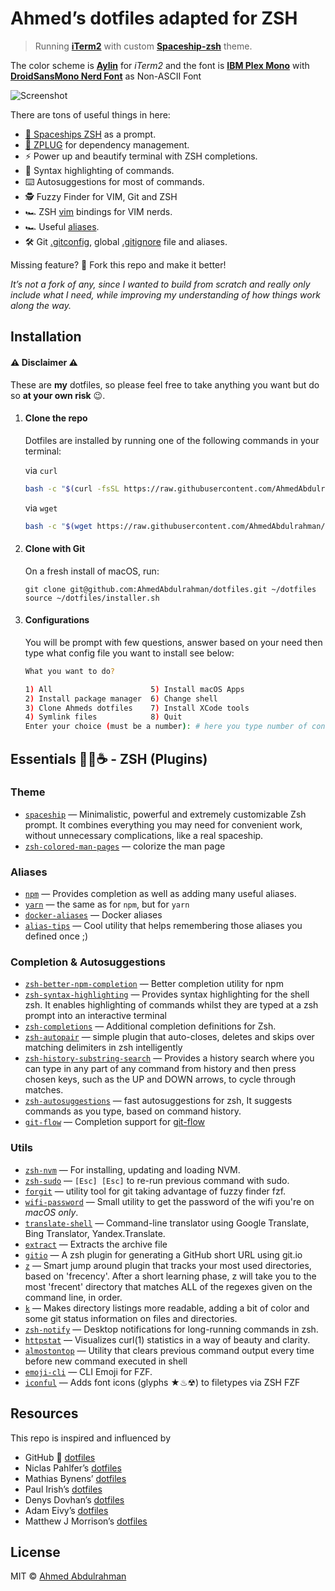 # Ahmed’s dotfiles adapted for ZSH

> Running [**iTerm2**](https://www.iterm2.com/) with custom [**Spaceship-zsh**](https://github.com/denysdovhan/spaceship-zsh-theme) theme.

The color scheme is [**Aylin**](https://github.com/AhmedAbdulrahman/aylin-iterm-theme) for _iTerm2_ and the font is [**IBM Plex Mono**](https://github.com/IBM/plex) with [**DroidSansMono Nerd Font**](https://github.com/ryanoasis/nerd-fonts) as Non-ASCII Font

![Screenshot](intro.gif)

There are tons of useful things in here:
- [🚀 Spaceships ZSH](https://github.com/denysdovhan/spaceship-prompt) as a prompt.
- [🌺 ZPLUG](https://zplug.sh) for dependency management.
- ⚡️ Power up and beautify terminal with ZSH completions.
- 💄 Syntax highlighting of commands.
- ⌨️  Autosuggestions for most of commands.
- 🕵️‍ Fuzzy Finder for VIM, Git and ZSH
- 🏎 ZSH [vim](./zsh/config/mappings.zsh) bindings for VIM nerds.
- 🏎 Useful [aliases](./zsh/config/aliases.zsh).
- 🛠 Git [.gitconfig](./config/git/.gitconfig), global [.gitignore](./config/git/.gitignore) file and aliases.

Missing feature? 🍴 Fork this repo and make it better!

_It’s not a fork of any, since I wanted to build from scratch and really only include what I need, while improving my understanding of how things work along the way._

## Installation

#### ⚠️ Disclaimer ⚠️

These are **my** dotfiles, so please feel free to take anything you want but do so **at your own risk** 😉.

1. #### Clone the repo

    Dotfiles are installed by running one of the following commands in your terminal:

    via `curl`

    ```bash
    bash -c "$(curl -fsSL https://raw.githubusercontent.com/AhmedAbdulrahman/dotfiles/master/installer.sh)"
    ```

    via `wget`

    ```bash
    bash -c "$(wget https://raw.githubusercontent.com/AhmedAbdulrahman/dotfiles/master/installer.sh -O -)"
    ```

2. #### Clone with Git

   On a fresh install of macOS, run:

   ```
   git clone git@github.com:AhmedAbdulrahman/dotfiles.git ~/dotfiles
   source ~/dotfiles/installer.sh
   ```

3. #### Configurations

    You will be prompt with few questions, answer based on your need then type what config file you want to install see below:

    ```bash
    What you want to do?

    1) All                      5) Install macOS Apps
    2) Install package manager  6) Change shell
    3) Clone Ahmeds dotfiles    7) Install XCode tools
    4) Symlink files            8) Quit
    Enter your choice (must be a number): # here you type number of config you want to install
    ```

## Essentials 👩‍💻☕️ - ZSH (Plugins)

### Theme
- [`spaceship`](https://github.com/denysdovhan/spaceship-prompt) — Minimalistic, powerful and extremely customizable Zsh prompt. It combines everything you may need for convenient work, without unnecessary complications, like a real spaceship.
- [`zsh-colored-man-pages`](https://github.com/ael-code/zsh-colored-man-pages) — colorize the man page

### Aliases
- [`npm`](https://github.com/igoradamenko/npm.plugin.zsh) — Provides completion as well as adding many useful aliases.
- [`yarn`](https://github.com/g-plane/zsh-yarn-autocompletions) — the same as for `npm`, but for `yarn`
- [`docker-aliases`](https://github.com/webyneter/docker-aliases) — Docker aliases
- [`alias-tips`](https://github.com/djui/alias-tips) — Cool utility that helps remembering those aliases you defined once ;)

### Completion & Autosuggestions
- [`zsh-better-npm-completion`](https://github.com/lukechilds/zsh-better-npm-completion) — Better completion utility for npm
- [`zsh-syntax-highlighting`](https://github.com/zsh-users/zsh-syntax-highlighting) — Provides syntax highlighting for the shell zsh. It enables highlighting of commands whilst they are typed at a zsh prompt into an interactive terminal
- [`zsh-completions`](https://github.com/zsh-users/zsh-completions) — Additional completion definitions for Zsh.
- [`zsh-autopair`](https://github.com/hlissner/zsh-autopair) — simple plugin that auto-closes, deletes and skips over matching delimiters in zsh intelligently
- [`zsh-history-substring-search`](https://github.com/zsh-users/zsh-history-substring-search) — Provides a history search where you can type in any part of any command from history and then press chosen keys, such as the UP and DOWN arrows, to cycle through matches.
- [`zsh-autosuggestions`](https://github.com/zsh-users/zsh-autosuggestions) — fast autosuggestions for zsh, It suggests commands as you type, based on command history.
- [`git-flow`](https://github.com/bobthecow/git-flow-completion) — Completion support for [git-flow](https://github.com/nvie/gitflow)

### Utils
- [`zsh-nvm`](https://github.com/lukechilds/zsh-nvm) — For installing, updating and loading NVM.
- [`zsh-sudo`](https://github.com/hcgraf/zsh-sudo) — `[Esc] [Esc]` to re-run previous command with sudo.
- [`forgit`](https://github.com/wfxr/forgit) — utility tool for git taking advantage of fuzzy finder fzf.
- [`wifi-password`](https://github.com/rauchg/wifi-password) — Small utility to get the password of the wifi you're on _macOS only_.
- [`translate-shell`](https://github.com/soimort/translate-shell) — Command-line translator using Google Translate, Bing Translator, Yandex.Translate.
- [`extract`](https://github.com/thetic/extract) — Extracts the archive file
- [`gitio`](https://github.com/denysdovhan/gitio-zsh) — A zsh plugin for generating a GitHub short URL using git.io
- [`z`](https://github.com/rupa/z) — Smart jump around plugin that tracks your most used directories, based on 'frecency'. After a short learning phase, z will take you to the most 'frecent' directory that matches ALL of the regexes given on the command line, in order.
- [`k`](https://github.com/supercrabtree/k) — Makes directory listings more readable, adding a bit of color and some git status information on files and directories.
- [`zsh-notify`](https://github.com/marzocchi/zsh-notify) — Desktop notifications for long-running commands in zsh.
- [`httpstat`](https://github.com/reorx/httpstat) — Visualizes curl(1) statistics in a way of beauty and clarity.
- [`almostontop`](https://github.com/Valiev/almostontop) — Utility that clears previous command output every time before new command executed in shell
- [`emoji-cli`](https://github.com/wfxr/emoji-cli) — CLI Emoji for FZF.
- [`iconful`](https://github.com/wfxr/emoji-cli) — Adds font icons (glyphs ★♨☢) to filetypes via ZSH FZF

## Resources

This repo is inspired and influenced by

- GitHub 💞 [dotfiles](http://dotfiles.github.io/)
- Niclas Pahlfer’s [dotfiles](https://github.com/Npahlfer)
- Mathias Bynens’ [dotfiles](https://github.com/mathiasbynens/dotfiles)
- Paul Irish’s [dotfiles](https://github.com/paulirish/dotfiles)
- Denys Dovhan’s [dotfiles](https://github.com/denysdovhan/dotfiles)
- Adam Eivy’s [dotfiles](https://github.com/atomantic/dotfiles)
- Matthew J Morrison’s [dotfiles](https://github.com/mattjmorrison/dotfiles)

## License

MIT © [Ahmed Abdulrahman](https://github.com/AhmedAbdulrahman)
